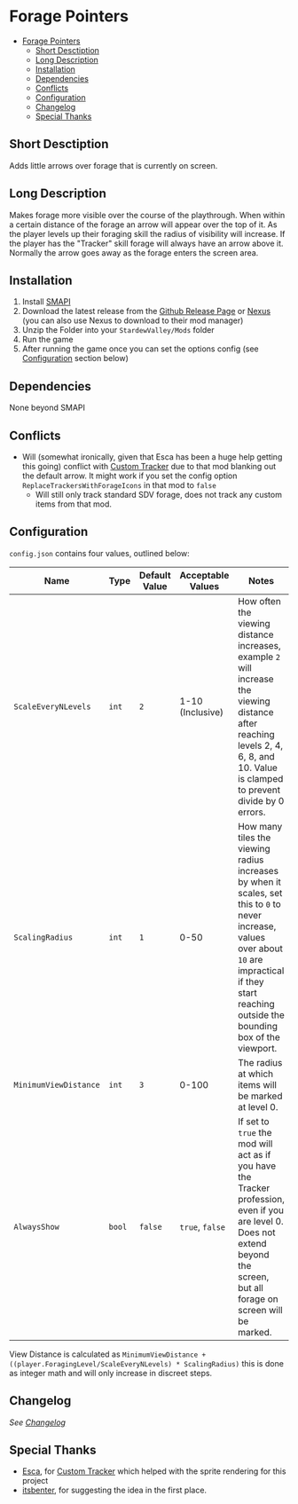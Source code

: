 # Forage Pointers
<!-- TOC -->

- [Forage Pointers](#forage-pointers)
    - [Short Desctiption](#short-desctiption)
    - [Long Description](#long-description)
    - [Installation](#installation)
    - [Dependencies](#dependencies)
    - [Conflicts](#conflicts)
    - [Configuration](#configuration)
    - [Changelog](#changelog)
    - [Special Thanks](#special-thanks)

<!-- /TOC -->

## Short Desctiption

Adds little arrows over forage that is currently on screen.

## Long Description

Makes forage more visible over the course of the playthrough. When within a certain distance of the forage an arrow will appear over the top of it. As the player levels up their foraging skill the radius of visibility will increase. If the player has the "Tracker" skill forage will always have an arrow above it. Normally the arrow goes away as the forage enters the screen area.

## Installation

1. Install [SMAPI](https://smapi.io)
2. Download the latest release from the [Github Release Page](https://github.com/Bpendragon/GreenhouseSprinklers/releases) or [Nexus](https://www.nexusmods.com/stardewvalley/mods/7456?tab=files) (you can also use Nexus to download to their mod manager)
3. Unzip the Folder into your `StardewValley/Mods` folder
4. Run the game
5. After running the game once you can set the options config (see [Configuration](#configuration) section below)

## Dependencies

None beyond SMAPI

## Conflicts

* Will (somewhat ironically, given that Esca has been a huge help getting this going) conflict with [Custom Tracker](https://github.com/Esca-MMC/CustomTracker) due to that mod blanking out the default arrow. It might work if you set the config option `ReplaceTrackersWithForageIcons` in that mod to `false`
  * Will still only track standard SDV forage, does not track any custom items from that mod.

## Configuration

`config.json` contains four values, outlined below:

| Name | Type | Default Value | Acceptable Values | Notes |
|-|-|-|-|-|
| `ScaleEveryNLevels` | `int` | `2` | 1-10 (Inclusive) | How often the viewing distance increases, example `2` will increase the viewing distance after reaching levels 2, 4, 6, 8, and 10. Value is clamped to prevent divide by 0 errors. |
| `ScalingRadius` | `int` | `1` | 0-50 | How many tiles the viewing radius increases by when it scales, set this to `0` to never increase, values over about `10` are impractical if they start reaching outside the bounding box of the viewport. |
| `MinimumViewDistance` | `int` | `3` | 0-100 | The radius at which items will be marked at level 0. |
| `AlwaysShow` | `bool` | `false` | `true`, `false` | If set to `true` the mod will act as if you have the Tracker profession, even if you are level 0. Does not extend beyond the screen, but all forage on screen will be marked. |

View Distance is calculated as `MinimumViewDistance + ((player.ForagingLevel/ScaleEveryNLevels) * ScalingRadius)` this is done as integer math and will only increase in discreet steps. 

## Changelog

*See [Changelog](CHANGELOG.md)*

## Special Thanks

* [Esca](https://github.com/Esca-MMC), for [Custom Tracker](https://github.com/Esca-MMC/CustomTracker) which helped with the sprite rendering for this project
* [itsbenter](https://github.com/itsbenter), for suggesting the idea in the first place.